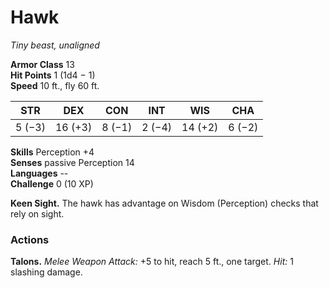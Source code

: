 # Hawk 
_Tiny beast, unaligned_

**Armor Class** 13    
**Hit Points** 1 (1d4 − 1)    
**Speed** 10 ft., fly 60 ft.

| STR     | DEX     | CON     | INT     | WIS     | CHA     |
|---------|---------|---------|---------|---------|---------|
| 5 (−3)  | 16 (+3) | 8 (−1)  | 2 (−4)  | 14 (+2) | 6 (−2)  |  

**Skills** Perception +4    
**Senses** passive Perception 14    
**Languages** --    
**Challenge** 0 (10 XP) 

**Keen Sight.** The hawk has advantage on Wisdom (Perception) checks that rely on sight. 

### Actions 
**Talons.** _Melee Weapon Attack:_ +5 to hit, reach 5 ft., one target. _Hit:_ 1 slashing damage. 
